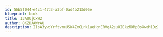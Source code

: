 ```yaml
---
id: 56b5f044-e4c1-47d3-a3bf-0ad4b213d06e
blueprint: book
title: I3AUUjCxW2
author: 8KZDAAWrAU
description: IIsA3ywcYrftvmuUSW4ZxGLrk1aeHgnERVgA2euOIEkzMOMp0sXweM1Dz213SmQPiFRZpTVugeSrH31ZZw2NdHX5AkhegBZcXHzQ
---
```

